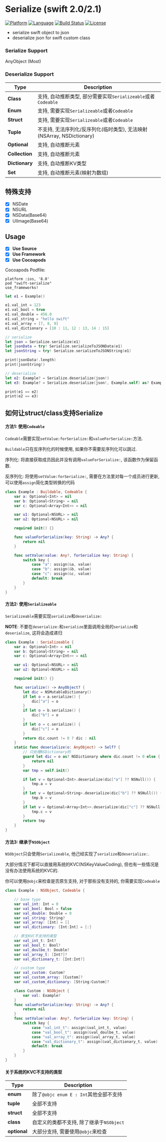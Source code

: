 # Serialize (swift 2.0/2.1)
[![Platform](http://img.shields.io/badge/platform-ios-blue.svg?style=flat)](https://developer.apple.com/iphone/index.action)
[![Language](http://img.shields.io/badge/language-swift-brightgreen.svg?style=flat)](https://developer.apple.com/swift)
[![Build Status](https://travis-ci.org/sagesse-cn/swift-serialize.svg?branch=master)](https://travis-ci.org/sagesse-cn/swift-serialize)
[![License](http://img.shields.io/badge/license-MIT-lightgrey.svg?style=flat)](http://mit-license.org)

* serialize swift object to json
* deserialize json for swift custom class

### Serialize Support
AnyObject (Most)

### Deserialize Support
Type                    | Description
----------------------- | -----------------------------------------------
**Class**               | 支持, 自动推断类型, 部分需要实现`Serializeable`或者`Codeable`
**Enum**                | 支持, 需要实现`Serializeable`或者`Codeable`
**Struct**              | 支持, 需要实现`Serializeable`或者`Codeable`
**Tuple**               | 不支持, 无法序列化/反序列化(临时类型), 无法映射(NSArray, NSDictionary)
**Optional**            | 支持, 自动推断元素
**Collection**          | 支持, 自动推断元素
**Dictionary**          | 支持, 自动推断KV类型
**Set**                 | 支持, 自动推断元素(映射为数组)

## 特殊支持
* [X] NSDate
* [X] NSURL
* [X] NSData(Base64)
* [X] UIImage(Base64)

## Usage
* [X] **Use Source**
* [X] **Use Framework**
* [X] **Use Cocoapods**

Cocoapods Podfile:
```Shell
platform :ios, '8.0'
pod "swift-serialize"
use_frameworks!
```

```swift
let e1 = Example()

e1.val_int = 123
e1.val_bool = true
e1.val_double = 456.0
e1.val_string = "hello swift"
e1.val_array = [7, 8, 9]
e1.val_dictionary = [10 : 11, 12 : 13, 14 : 15]

// serialize
let json = Serialize.serialize(e1)
let jsonData = try! Serialize.serializeToJSONData(e1)
let jsonString = try! Serialize.serializeToJSONString(e1)

print(jsonData!.length)
print(jsonString!)

// deserialize
let e2: Example? = Serialize.deserialize(json!)
let e3: Example? = Serialize.deserialize(json!, Example.self) as? Example

print(e1 == e2)
print(e2 == e3)
```

## 如何让struct/class支持Serialize

#### 方法1: 使用`Codeable`

`Codeable`需要实现`setValue:forSerialize:`和`valueForSerialize:`方法.

`Buildable`只在反序列化的时候使用, 如果你不需要反序列化可以跳过.

序列化: 将直接获取成员因此并没有调用`valueForSerialize:`, 该函数作为保留函数.

反序列化: 将使用`setValue:forSerialize:`, 需要在方法里对每一个成员进行更新, 可以使用`assign`简化类型转换的代码

```swift
class Example : Buildable, Codeable {
    var a: Optional<Int> = nil
    var b: Optional<String> = nil
    var c: Optional<Array<Int>> = nil

    var u1: Optional<NSURL> = nil
    var u2: Optional<NSURL> = nil

    required init() {}

    func valueForSerialize(key: String) -> Any? {
        return nil
    }

    func setValue(value: Any?, forSerialize key: String) {
        switch key {
            case "a": assign(&a, value)
            case "b": assign(&b, value)
            case "c": assign(&c, value)
            default: break
        }
    }
}
```

#### 方法2: 使用`Serializeable`

`Serializeable`需要实现`serialize`和`deserialize:`

**NOTE**: 不要在`deserialize:`和`serialize`里面调用全局的`serialize`和`deserialize`, 这将会造成递归
```swift
class Example : Serializeable {
    var a: Optional<Int> = nil
    var b: Optional<String> = nil
    var c: Optional<Array<Int>> = nil

    var u1: Optional<NSURL> = nil
    var u2: Optional<NSURL> = nil

    required init() {}

    func serialize() -> AnyObject? {
        let dic = NSMutableDictionary()
        if let o = a.serialize() {
            dic["a"] = o
        }
        if let o = b.serialize() {
            dic["b"] = o
        }
        if let o = c.serialize() {
            dic["c"] = o
        }
        return dic.count != 0 ? dic : nil
    }
    static func deserialize(o: AnyObject) -> Self? {
        // 只处理NSDictionary的
        guard let dic = o as? NSDictionary where dic.count != 0 else {
            return nil
        }
        var tmp = self.init()

        if let v = Optional<Int>.deserialize(dic["a"] ?? NSNull()) {
            tmp.a = v
        }
        if let v = Optional<String>.deserialize(dic["b"] ?? NSNull()) {
            tmp.b = v
        }
        if let v = Optional<Array<Int>>.deserialize(dic["c"] ?? NSNull()) {
            tmp.c = v
        }
        return tmp
    }
}
```

#### 方法3: 继承于`NSObject`

`NSObject`只会使用`Serializeable`, 他己经实现了`serialize`和`deserialize:`.

大部分情况下都可以直接用系统的KVC(NSKeyValueCoding), 但也有一些情况是没有办法使用系统的KVC的.

你可以使用`@objc`来检查是否原生支持, 对于那些没有支持的, 你需要实现`Codeable`

```swift
class Example : NSObject, Codeable {

    // base type
    var val_int: Int = 0
    var val_bool: Bool = false
    var val_double: Double = 0
    var val_string: String?
    var val_array: [Int] = []
    var val_dictionary: [Int:Int] = [:]

    // 原生KVC不支持的类型
    var val_int_t: Int?
    var val_bool_t: Bool?
    var val_doulbe_t: Double?
    var val_array_t: [Int?]?
    var val_dictionary_t: [Int:Int?]

    // custom type
    var val_custom: Custom?
    var val_custom_array: [Custom]?
    var val_custom_dictionary: [String:Custom]?

    class Custom : NSObject {
        var val: Example?
    }
    func valueForSerialize(key: String) -> Any? {
        return nil
    }
    func setValue(value: Any?, forSerialize key: String) {
        switch key {
            case "val_int_t": assign(&val_int_t, value)
            case "val_bool_t": assign(&val_doulbe_t, value)
            case "val_array_t": assign(&val_array_t, value)
            case "val_dictionary_t": assign(&val_dictionary_t, value)
            default: break
        }
    }
}
```

#### 关于系统的KVC不支持的类型
Type                    | Description
----------------------- | -----------------------------------------------
**enum**                | 除了`@objc enum E : Int`其他全部不支持
**tuple**               | 全部不支持
**struct**              | 全部不支持
**class**               | 自定义的类都不支持, 除了继承于`NSObject`
**optional**            | 大部分支持, 需要使用`@objc`来检查
